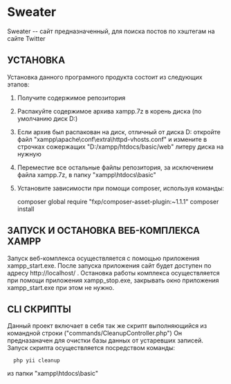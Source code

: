 # Sweater
Sweater -- сайт предназначенный, для поиска постов по хэштегам на сайте Twitter

## УСТАНОВКА
Установка данного програмного продукта состоит из следующих этапов:
1) Получите содержимое репозитория
2) Распакуйте содержимое архива xampp.7z в корень диска (по умолчанию диск D:)
3) Если архив был распакован на диск, отличный от диска D: откройте файл "xampp\apache\conf\extra\httpd-vhosts.conf" и измените в строчках сожержащих "D:/xampp/htdocs/basic/web" литеру диска на нужную
4) Переместие все остальные файлы репозитория, за исключением файла xampp.7z, в папку "xampp\htdocs\basic"
5) Установите зависимости при помощи composer, используя команды:
      
	  composer global require "fxp/composer-asset-plugin:~1.1.1"
	  composer install

## ЗАПУСК И ОСТАНОВКА ВЕБ-КОМПЛЕКСА XAMPP
Запуск веб-комплекса осуществляется с помощью приложения xampp_start.exe. После запуска приложения сайт будет доступен по адресу http://localhost/ . Остановка работы комплекса осуществляется при помощи приложения xampp_stop.exe, закрывать окно приложения xampp_start.exe при этом не нужно. 

## CLI СКРИПТЫ
Данный проект включает в себя так же скрипт выполняющийся из командной строки ("commands/CleanupController.php") Он предназаначен для очистки базы данных от устаревших записей. Запуск скрипта осуществляется посредством команды:

      php yii cleanup
	  
из папки "xampp\htdocs\basic"